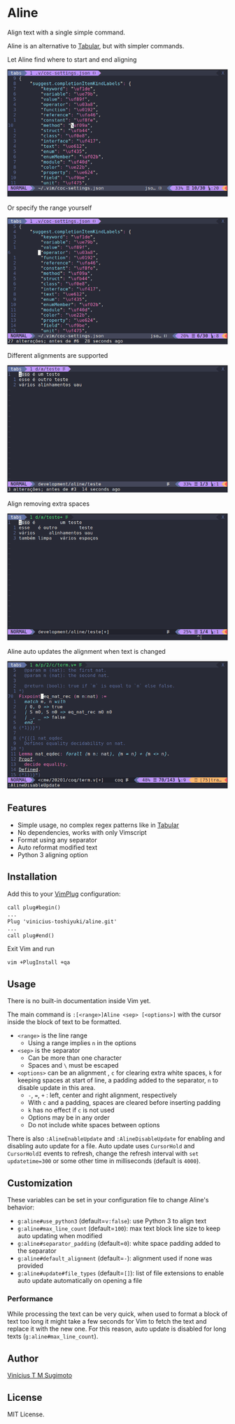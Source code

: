 # Aline

Align text with a single simple command.

Aline is an alternative to [Tabular](https://github.com/godlygeek/tabular), but
with simpler commands.

Let Aline find where to start and end aligning

![fullAline](./assets/fullAline.gif)

Or specify the range yourself

![partialAline](./assets/partialAline.gif)

Different alignments are supported

![alignmentsAline](./assets/alignmentsAline.gif)

Align removing extra spaces

![spacesAline](./assets/spacesAline.gif)

Aline auto updates the alignment when text is changed

![updateAline](./assets/updateAline.gif)

## Features

* Simple usage, no complex regex patterns like in [Tabular](https://github.com/godlygeek/tabular)
* No dependencies, works with only Vimscript
* Format using any separator
* Auto reformat modified text
* Python 3 aligning option

## Installation

Add this to your [VimPlug](https://github.com/junegunn/vim-plug) configuration:

```vim
call plug#begin()
...
Plug 'vinicius-toshiyuki/aline.git'
...
call plug#end()
````

Exit Vim and run

```bash
vim +PlugInstall +qa
```

## Usage

There is no built-in documentation inside Vim yet.

The main command is `:[<range>]Aline <sep> [<options>]` with the cursor inside
the block of text to be formatted.

* `<range>` is the line range
  * Using a range implies `n` in the options
* `<sep>` is the separator
  * Can be more than one character
  * Spaces and `\` must be escaped
* `<options>` can be an alignment , `c` for clearing extra white spaces, `k` for
keeping spaces at start of line, a padding added to the separator, `n` to
disable update in this area.
  * `-`, `=`, `+` : left, center and right alignment, respectively
  * With `c` and a padding, spaces are cleared before inserting padding
  * `k` has no effect if `c` is not used
  * Options may be in any order
  * Do not include white spaces between options

There is also `:AlineEnableUpdate` and `:AlineDisableUpdate` for enabling and
disabling auto update for a file.
Auto update uses `CursorHold` and `CursorHoldI` events to refresh, change the
refresh interval with `set updatetime=300` or some other time in milliseconds
(default is `4000`).

## Customization

These variables can be set in your configuration file to change Aline's behavior:

* `g:aline#use_python3` (default=`v:false`): use Python 3 to align text
* `g:aline#max_line_count` (default=`100`): max text block line size to keep
auto updating when modified
* `g:aline#separator_padding` (default=`0`): white space padding added to the separator
* `g:aline#default_alignment` (default=`-`): alignment used if none was provided
* `g:aline#update#file_types` (default=`[]`): list of file extensions to enable
auto update automatically on opening a file

### Performance

While processing the text can be very quick, when used to format a block of text
too long it might take a few seconds for Vim to fetch the text and replace it
with the new one.
For this reason, auto update is disabled for long texts (`g:aline#max_line_count`).

## Author

[Vinícius T M Sugimoto](https://github.com/vinicius-toshiyuki)

## License

MIT License.
